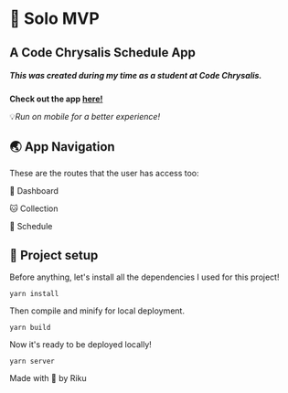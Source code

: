 # 🌱 Solo MVP
## A Code Chrysalis Schedule App

##### This was created during my time as a student at Code Chrysalis.

**Check out the app [here!](https://cc12-solo-mvp.herokuapp.com/)**

💡*Run on mobile for a better experience!*


## 🌏 App Navigation
These are the routes that the user has access too:

🥚 Dashboard

🐱 Collection

🚀 Schedule




## 🚀 Project setup
Before anything, let's install all the dependencies I used for this project!
```
yarn install
```
Then compile and minify for local deployment.
```
yarn build
```
Now it's ready to be deployed locally!
```
yarn server
```



Made with 💚 by Riku
